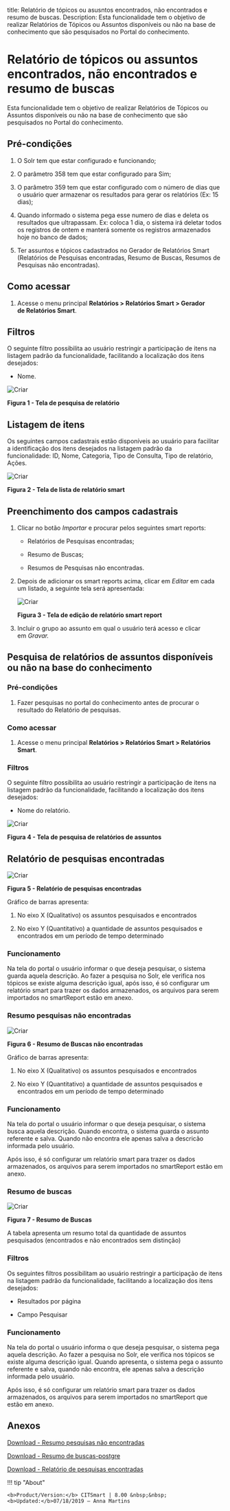 title: Relatório de tópicos ou asusntos encontrados, não encontrados e resumo de buscas.
Description: Esta funcionalidade tem o objetivo de realizar Relatórios de Tópicos ou Assuntos disponíveis ou não na base de conhecimento que são pesquisados no Portal do conhecimento.

# Relatório de tópicos ou assuntos encontrados, não encontrados e resumo de buscas

Esta funcionalidade tem o objetivo de realizar Relatórios de Tópicos ou Assuntos
disponíveis ou não na base de conhecimento que são pesquisados no Portal do
conhecimento.

Pré-condições
------------

1.  O Solr tem que estar configurado e funcionando;

2.  O parâmetro 358 tem que estar configurado para Sim;

3.  O parâmetro 359 tem que estar configurado com o número de dias que o
    usuário quer armazenar os resultados para gerar os relatórios (Ex: 15 dias);

4.  Quando informado o sistema pega esse numero de dias e deleta os resultados
    que ultrapassam. Ex: coloca 1 dia, o sistema irá deletar todos os registros
    de ontem e manterá somente os registros armazenados hoje no banco de dados;

5.  Ter assuntos e tópicos cadastrados no Gerador de Relatórios Smart
    (Relatórios de Pesquisas encontradas, Resumo de Buscas, Resumos de Pesquisas
    não encontradas).

Como acessar
-----------

1.  Acesse o menu principal **Relatórios > Relatórios Smart > Gerador
    de Relatórios Smart**.

Filtros
-------

O seguinte filtro possibilita ao usuário restringir a participação de itens na
listagem padrão da funcionalidade, facilitando a localização dos itens
desejados:

   -   Nome.

   ![Criar](images/report-1.png)

   **Figura 1 - Tela de pesquisa de relatório**

Listagem de itens
----------------

Os seguintes campos cadastrais estão disponíveis ao usuário para facilitar a
identificação dos itens desejados na listagem padrão da funcionalidade: ID,
Nome, Categoria, Tipo de Consulta, Tipo de relatório, Ações.

![Criar](images/report-2.png)

**Figura 2 - Tela de lista de relatório smart**

Preenchimento dos campos cadastrais
----------------------------------

1.  Clicar no botão *Importar* e procurar pelos seguintes smart reports:

    -   Relatórios de Pesquisas encontradas;

    -   Resumo de Buscas;

    -   Resumos de Pesquisas não encontradas.

1.  Depois de adicionar os smart reports acima, clicar em *Editar* em cada um
    listado, a seguinte tela será apresentada:

    ![Criar](images/report-3.png)
    
    **Figura 3 - Tela de edição de relatório smart report**

1.  Incluir o grupo ao assunto em qual o usuário terá acesso e clicar
    em *Gravar.*

Pesquisa de relatórios de assuntos disponíveis ou não na base do conhecimento
-----------------------------------------------------------------------------

### Pré-condições

1.  Fazer pesquisas no portal do conhecimento antes de procurar o resultado do
    Relatório de pesquisas.

### Como acessar

1.  Acesse o menu principal **Relatórios > Relatórios Smart > Relatórios
    Smart**.

### Filtros

O seguinte filtro possibilita ao usuário restringir a participação de itens na
listagem padrão da funcionalidade, facilitando a localização dos itens
desejados:

   -  Nome do relatório.

   ![Criar](images/report-4.png)

   **Figura 4 - Tela de pesquisa de relatórios de assuntos**

Relatório de pesquisas encontradas
--------------------------------

   ![Criar](images/report-5.png)

   **Figura 5 - Relatório de pesquisas encontradas**

Gráfico de barras apresenta:

1.  No eixo X (Qualitativo) os assuntos pesquisados e encontrados

2.  No eixo Y (Quantitativo) a quantidade de assuntos pesquisados e encontrados
    em um período de tempo determinado

### Funcionamento

Na tela do portal o usuário informar o que deseja pesquisar, o sistema guarda
aquela descrição. Ao fazer a pesquisa no Solr, ele verifica nos tópicos se
existe alguma descrição igual, após isso, é só configurar um relatório smart
para trazer os dados armazenados, os arquivos para serem importados no
smartReport estão em anexo.

### Resumo pesquisas não encontradas

   ![Criar](images/report-6.png)

   **Figura 6 - Resumo de Buscas não encontradas**

Gráfico de barras apresenta:

1.  No eixo X (Qualitativo) os assuntos pesquisados e encontrados

2.  No eixo Y (Quantitativo) a quantidade de assuntos pesquisados e encontrados
    em um período de tempo determinado

### Funcionamento

Na tela do portal o usuário informar o que deseja pesquisar, o sistema busca
aquela descrição. Quando encontra, o sistema guarda o assunto referente e salva.
Quando não encontra ele apenas salva a descricão informada pelo usuário.

Após isso, é só configurar um relatório smart para trazer os dados armazenados,
os arquivos para serem importados no smartReport estão em anexo.

### Resumo de buscas

   ![Criar](images/report-7.png)
    
   **Figura 7 - Resumo de Buscas**

A tabela apresenta um resumo total da quantidade de assuntos pesquisados
(encontrados e não encontrados sem distinção)

### Filtros

Os seguintes filtros possibilitam ao usuário restringir a participação de itens
na listagem padrão da funcionalidade, facilitando a localização dos itens
desejados:

-   Resultados por página

-   Campo Pesquisar

### Funcionamento

Na tela do portal o usuário informa o que deseja pesquisar, o sistema pega
aquela descrição. Ao fazer a pesquisa no Solr, ele verifica nos tópicos se
existe alguma descrição igual. Quando apresenta, o sistema pega o assunto
referente e salva, quando não encontra, ele apenas salva a descrição informada
pelo usuário.

Após isso, é só configurar um relatório smart para trazer os dados armazenados,
os arquivos para serem importados no smartReport que estão em anexo.

Anexos
------
[Download - Resumo pesquisas não encontradas][1]

[Download - Resumo de buscas-postgre][2]

[Download - Relatório de pesquisas encontradas][3]

[1]:/pt-br/citsmart-platform-7/process/knowledge/images/ResumoPesquisasnaoencontradas-postgre(1).citreport
[2]:/pt-br/citsmart-platform-7/process/knowledge/images/Resumodebuscas-postgre(1).citreport
[3]:/pt-br/citsmart-platform-7/process/knowledge/images/RelatóriodePesquisasencontradas-postgre(1).citreport

!!! tip "About"

    <b>Product/Version:</b> CITSmart | 8.00 &nbsp;&nbsp;
    <b>Updated:</b>07/18/2019 – Anna Martins
